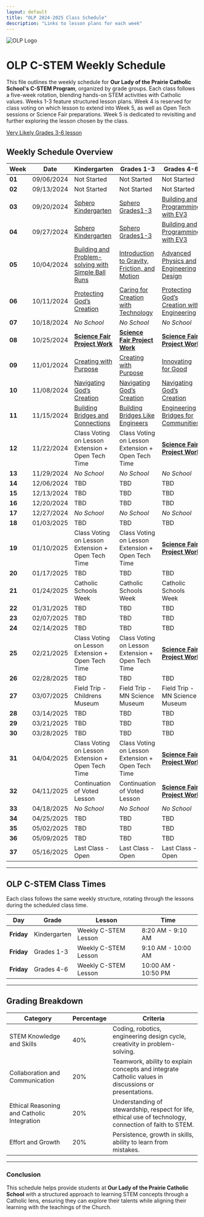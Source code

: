 ```yaml
---
layout: default
title: "OLP 2024-2025 Class Schedule"
description: "Links to lesson plans for each week"
---
```


![OLP Logo](https://school.ourladyoftheprairie.com/wp-content/uploads/2017/07/logo.png)


# OLP C-STEM Weekly Schedule

This file outlines the weekly schedule for **Our Lady of the Prairie Catholic School's C-STEM Program**, organized by grade groups. Each class follows a five-week rotation, blending hands-on STEM activities with Catholic values. Weeks 1-3 feature structured lesson plans. Week 4 is reserved for class voting on which lesson to extend into Week 5, as well as Open Tech sessions or Science Fair preparations. Week 5 is dedicated to revisiting and further exploring the lesson chosen by the class.

[Very Likely Grades 3-6 lesson](/LessonPlans/Grades4-6/Grades4-6_Engineering_Robots_and_Rovers.md)

## Weekly Schedule Overview

| **Week** | **Date** | **Kindergarten** | **Grades 1-3** | **Grades 4-6** |
|-----------------|--------------|--------------------------------------------------------------------------------------------------------------------------------------|---------------------------------------------------------------------------------------------------------------------------------------------|----------------------------------------------------------------------------------------------------------------------------------------------------------|
| **01** | 09/06/2024 | Not Started| Not Started | Not Started |
| **02** | 09/13/2024 | Not Started| Not Started | Not Started |
| **03** | 09/20/2024 | [Sphero Kindergarten](../LessonPlans/Kindergarten/Kindergarten_Exploring_Movement_and_Technology_with_Sphero.md) | [Sphero Grades1-3](../LessonPlans/Grades1-3/Grades1-3_Exploring_Movement_and_Technology_with_Sphero.md)| [Building and Programming with EV3](../LessonPlans/Grades4-6/Grades4-6_Building_and_Programming_with_EV3)|
| **04** | 09/27/2024 | [Sphero Kindergarten](../LessonPlans/Kindergarten/Kindergarten_Exploring_Movement_and_Technology_with_Sphero.md) | [Sphero Grades1-3](../LessonPlans/Grades1-3/Grades1-3_Exploring_Movement_and_Technology_with_Sphero.md)| [Building and Programming with EV3](../LessonPlans/Grades4-6/Grades4-6_Building_and_Programming_with_EV3)|
| **05** | 10/04/2024 | [Building and Problem-solving with Simple Ball Runs](../LessonPlans/Kindergarten/Kindergarten_KEVA_Planks.md) | [Introduction to Gravity, Friction, and Motion](../LessonPlans/Grades1-3/Grades1-3_KEVA_Planks.md)| [Advanced Physics and Engineering Design](../LessonPlans/Grades4-6/Grades4-6_KEVA_Planks.md)|
| **06** | 10/11/2024 | [Protecting God’s Creation](../LessonPlans/Kindergarten/Kindergarten_Protecting_Gods_Creation)| [Caring for Creation with Technology](../LessonPlans/Grades1-3/Grades1-3_Caring_for_Creation_with_Technology) | [Protecting God’s Creation with Engineering](../LessonPlans/Grades4-6/Grades4-6_Protecting_Gods_Creation) |
| **07** | 10/18/2024 | *No School*| *No School* | *No School* |
| **08** | 10/25/2024 | [**Science Fair Project Work** ](../Resources/Big_Bang_Catholic_STEM_Fair) | [**Science Fair Project Work** ](../Resources/Big_Bang_Catholic_STEM_Fair) |[**Science Fair Project Work** ](../Resources/Big_Bang_Catholic_STEM_Fair) |
| **09** | 11/01/2024 | [Creating with Purpose](../LessonPlans/Kindergarten/Kindergarten_Creating_with_Purpose)| [Creating with Purpose](../LessonPlans/Grades1-3/Grades1-3_Creating_with_Purpose) | [Innovating for Good](../LessonPlans/Grades4-6/Grades4-6_Innovating_for_Good) |
| **10** | 11/08/2024 | [Navigating God’s Creation](../LessonPlans/Kindergarten/Kindergarten_Navigating_Gods_Creation)| [Navigating God’s Creation](../LessonPlans/Grades1-3/Grades1-3_Navigating_Gods_Creation)| [Navigating God’s Creation ](../LessonPlans/Grades4-6/Grades4-6_Navigating_Gods_Creation)|
| **11** | 11/15/2024 | [Building Bridges and Connections](../LessonPlans/Kindergarten/Kindergarten_Building_Bridges_and_Connections) | [Building Bridges Like Engineers](../LessonPlans/Grades1-3/Grades1-3_Building_Bridges_Like_Engineers)| [Engineering Bridges for Communities](../LessonPlans/Grades4-6/Grades4-6_Engineering_Bridges_for_Communities)|
| **12** | 11/22/2024 | Class Voting on Lesson Extension + Open Tech Time | Class Voting on Lesson Extension + Open Tech Time| [**Science Fair Project Work** ](../Resources/Big_Bang_Catholic_STEM_Fair) |
| **13** | 11/29/2024 | *No School*| *No School* | *No School* |
| **14** | 12/06/2024 | TBD| TBD | TBD |
| **15** | 12/13/2024 | TBD| TBD | TBD |
| **16** | 12/20/2024 | TBD| TBD | TBD |
| **17** | 12/27/2024 | *No School*| *No School* | *No School* |
| **18** | 01/03/2025 | TBD| TBD | TBD |
| **19** | 01/10/2025 | Class Voting on Lesson Extension + Open Tech Time | Class Voting on Lesson Extension + Open Tech Time| [**Science Fair Project Work** ](../Resources/Big_Bang_Catholic_STEM_Fair) |
| **20** | 01/17/2025 | TBD| TBD | TBD |
| **21** | 01/24/2025 | Catholic Schools Week| Catholic Schools Week | Catholic Schools Week|
| **22** | 01/31/2025 | TBD| TBD | TBD |
| **23** | 02/07/2025 | TBD| TBD | TBD |
| **24** | 02/14/2025 | TBD| TBD | TBD |
| **25** | 02/21/2025 | Class Voting on Lesson Extension + Open Tech Time | Class Voting on Lesson Extension + Open Tech Time| [**Science Fair Project Work** ](../Resources/Big_Bang_Catholic_STEM_Fair) |
| **26** | 02/28/2025 | TBD| TBD | TBD |
| **27** | 03/07/2025 | Field Trip - Childrens Museum| Field Trip - MN Science Museum | Field Trip - MN Science Museum |
| **28** | 03/14/2025 | TBD| TBD | TBD |
| **29** | 03/21/2025 | TBD| TBD | TBD |
| **30** | 03/28/2025 | TBD| TBD | TBD |
| **31** | 04/04/2025 | Class Voting on Lesson Extension + Open Tech Time | Class Voting on Lesson Extension + Open Tech Time|[**Science Fair Project Work** ](../Resources/Big_Bang_Catholic_STEM_Fair) |
| **32** | 04/11/2025 | Continuation of Voted Lesson| Continuation of Voted Lesson |[**Science Fair Project Work** ](../Resources/Big_Bang_Catholic_STEM_Fair)|
| **33** | 04/18/2025 | *No School*| *No School* | *No School* |
| **34** | 04/25/2025 | TBD| TBD | TBD |
| **35** | 05/02/2025 | TBD| TBD | TBD |
| **36** | 05/09/2025 | TBD| TBD | TBD |
| **37** | 05/16/2025 | Last Class - Open| Last Class - Open| Last Class - Open |

---

## OLP C-STEM Class Times

Each class follows the same weekly structure, rotating through the lessons during the scheduled class time. 

| **Day** | **Grade** | **Lesson** | **Time** |
|---------------|---------------|-------------------------------------------|---------------|
| **Friday** | Kindergarten| Weekly C-STEM Lesson| 8:20 AM - 9:10 AM |
| **Friday** | Grades 1-3| Weekly C-STEM Lesson| 9:10 AM - 10:00 AM |
| **Friday** | Grades 4-6 | Weekly C-STEM Lesson| 10:00 AM - 10:50 PM |

---

## Grading Breakdown

| **Category**                       | **Percentage** | **Criteria**                                                                                       |
|------------------------------------|----------------|----------------------------------------------------------------------------------------------------|
| STEM Knowledge and Skills           | 40%            | Coding, robotics, engineering design cycle, creativity in problem-solving.                          |
| Collaboration and Communication     | 20%            | Teamwork, ability to explain concepts and integrate Catholic values in discussions or presentations. |
| Ethical Reasoning and Catholic Integration | 20%     | Understanding of stewardship, respect for life, ethical use of technology, connection of faith to STEM. |
| Effort and Growth                   | 20%            | Persistence, growth in skills, ability to learn from mistakes.                                      |

---

### Conclusion

This schedule helps provide students at **Our Lady of the Prairie Catholic School** with a structured approach to learning STEM concepts through a Catholic lens, ensuring they can explore their talents while aligning their learning with the teachings of the Church.
